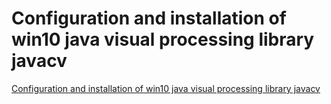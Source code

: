 # Configuration and installation of win10 java visual processing library javacv
[Configuration and installation of win10 java visual processing library javacv](https://aiwithcloud.com/2022/09/15/configuration_and_installation_of_win10_java_visual_processing_library_javacv/)